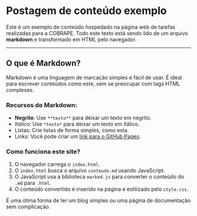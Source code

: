 # Postagem de conteúdo exemplo

Este é um exemplo de conteúdo hospedado na página web de tarefas realizadas para a COBRAPE. Todo este texto está sendo lido de um arquivo **markdown** e transformado em HTML pelo navegador.

---

## O que é Markdown?

Markdown é uma linguagem de marcação simples e fácil de usar. É ideal para escrever conteúdos como este, sem se preocupar com tags HTML complexas.

### Recursos do Markdown:

-   **Negrito**: Use `**texto**` para deixar um texto em negrito.
-   *Itálico*: Use `*texto*` para deixar um texto em itálico.
-   Listas: Crie listas de forma simples, como esta.
-   Links: Você pode criar um [link para o GitHub Pages](https://pages.github.com/).

### Como funciona este site?

1.  O navegador carrega o `index.html`.
2.  O `index.html` busca o arquivo `conteudo.md` usando JavaScript.
3.  O JavaScript usa a biblioteca `marked.js` para converter o conteúdo do `.md` para `.html`.
4.  O conteúdo convertido é inserido na página e estilizado pelo `style.css`.

É uma ótima forma de ter um blog simples ou uma página de documentação sem complicação.